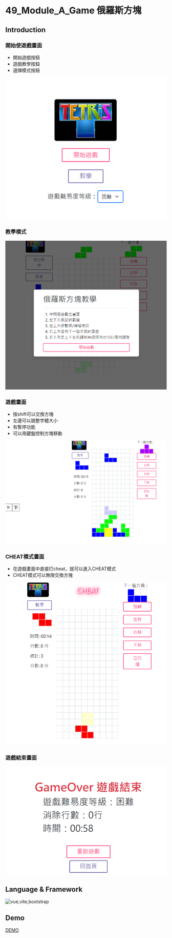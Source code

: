 # 49_Module_A_Game 俄羅斯方塊



## Introduction

### 開始使遊戲畫面
- 開始遊戲按鈕
- 遊戲教學按鈕
- 選擇模式按鈕

![alt text](./49_Module_A_Game/image-2.png)

### 教學模式
![alt text](./49_Module_A_Game/image-3.png)

### 遊戲畫面
- 按shift可以交換方塊
- 左邊可以調整字體大小
- 有暫停功能
- 可以用鍵盤控制方塊移動

![alt text](./49_Module_A_Game/image.png)

### CHEAT模式畫面
- 在遊戲畫面中直接打cheat，就可以進入CHEAT模式
- CHEAT模式可以無限交換方塊

![alt text](./49_Module_A_Game/image-4.png)

### 遊戲結束畫面

![alt text](./49_Module_A_Game/image-1.png)

## Language & Framework

![vue,vite,bootstrap](https://skillicons.dev/icons?theme=light&i=html,css,vue,vite,bootstrap)

## Demo

[DEMO](https://lucashsu95.github.io/web-global-public/49/module_A/)